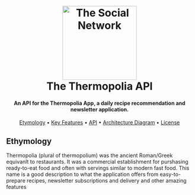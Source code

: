 <h1 align="center">
  <br>
  <a href="http://thesocialnetwork.amineamellouk.com" target="_blank"><img src="logo.png" alt="The Social Network" width="200"></a>
  <br>
  The Thermopolia API
  <br>
</h1>


<h4 align="center">An API for the Thermopolia App, a daily recipe recommendation and newsletter application.</h4>

<p align="center">
  <a href="#etymology">Etymology</a> •
  <a href="#key-features">Key Features</a> •
  <a href="#api">API</a> •
  <a href="#architecture-diagram">Architecture Diagram</a> •
  <a href="#license">License</a>
</p>

## Ethymology
Thermopolia (plural of thermopolium) was the ancient Roman/Greek equivanlt to restaurants. It was a commercial establishment for purshasing ready-to-eat food and often with servings similar to modern fast food. This name is a good description to what the application offers from easy-to-prepare recipes, newsletter subscriptions and delivery and other amazing features